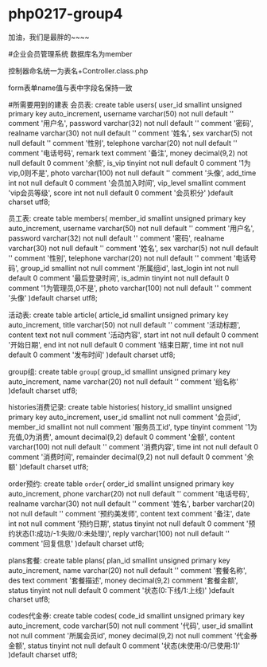 ﻿# php0217-group4
加油，我们是最胖的~~~~

#企业会员管理系统
数据库名为member

控制器命名统一为表名+Controller.class.php

form表单name值与表中字段名保持一致


#所需要用到的建表
会员表:
create table users(
	user_id smallint unsigned primary key auto_increment,
	username varchar(50) not null default '' comment '用户名',
	password varchar(32) not null default '' comment '密码',
	realname varchar(30) not null default '' comment '姓名',
	sex varchar(5) not null default '' comment '性别',
	telephone varchar(20) not null default '' comment '电话号码',
	remark text comment '备注',
	money decimal(9,2) not null default 0 comment '余额',
	is_vip tinyint not null default 0 comment '1为vip,0则不是',
	photo varchar(100) not null default '' comment '头像',
	add_time int not null default 0 comment '会员加入时间',
	vip_level smallint comment 'vip会员等级',
	score int not null default 0 comment '会员积分'
)default charset utf8;

员工表:
create table members(
	member_id smallint unsigned primary key auto_increment,
	username varchar(50) not null default '' comment '用户名',
	password varchar(32) not null default '' comment '密码',
	realname varchar(30) not null default '' comment '姓名',
	sex varchar(5) not null default '' comment '性别',
	telephone varchar(20) not null default '' comment '电话号码',
	group_id smallint not null comment '所属组id',
	last_login int not null default 0 comment '最后登录时间',
	is_admin tinyint not null default 0 comment '1为管理员,0不是',
	photo varchar(100) not null default '' comment '头像'
)default charset utf8;

活动表:
create table article(
	article_id smallint unsigned primary key auto_increment,
	title varchar(50) not null default '' comment '活动标题',
	content text not null comment '活动内容',
	start int not null default 0 comment '开始日期',
	end int not null default 0 comment '结束日期',
	time int not null default 0 comment '发布时间'
)default charset utf8;

group组:
create table `group`(
	group_id smallint unsigned primary key auto_increment,
	name varchar(20) not null default '' comment '组名称'
)default charset utf8;

histories消费记录:
create table histories(
	history_id smallint unsigned primary key auto_increment,
	user_id smallint not null comment '会员id',
	member_id smallint not null comment '服务员工id',
	type tinyint comment '1为充值,0为消费',
	amount decimal(9,2) default 0 comment '金额',
	content varchar(100) not null default '' comment '消费内容',
	time int not null default 0 comment '消费时间',
	remainder decimal(9,2) not null default 0 comment '余额'
)default charset utf8;

order预约:
create table `order`(
	order_id smallint unsigned primary key auto_increment,
	phone varchar(20) not null default '' comment '电话号码',
	realname varchar(30) not null default '' comment '姓名',
	barber varchar(20) not null default '' comment '预约美发师',
	content text comment '备注',
	date int not null comment '预约日期',
	status tinyint not null default 0 comment '预约状态(1:成功/-1:失败/0:未处理)',
	reply varchar(100) not null default '' comment '回复信息'
)default charset utf8;

plans套餐:
create table plans(
	plan_id smallint unsigned primary key auto_increment,
	name varchar(20) not null default '' comment '套餐名称',
	des text comment '套餐描述',
	money decimal(9,2) comment '套餐金额',
	status tinyint not null default 0 comment '状态(0:下线/1:上线)'
)default charset utf8;

codes代金券:
create table codes(
	code_id smallint unsigned primary key auto_increment,
	code varchar(50) not null comment '代码',
	user_id smallint not null comment '所属会员id',
	money decimal(9,2) not null comment '代金券金额',
	status tinyint not null default 0 comment '状态(未使用:0/已使用:1)'
)default charset utf8;